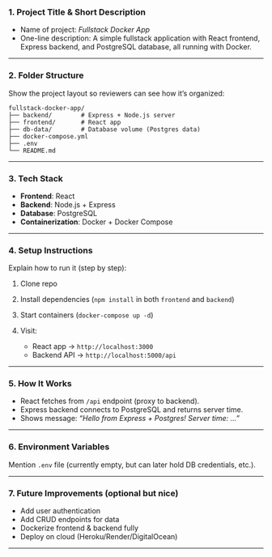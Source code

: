 ### 1. **Project Title & Short Description**

* Name of project: *Fullstack Docker App*
* One-line description: A simple fullstack application with React frontend, Express backend, and PostgreSQL database, all running with Docker.

---

### 2. **Folder Structure**

Show the project layout so reviewers can see how it’s organized:

```
fullstack-docker-app/
├── backend/        # Express + Node.js server
├── frontend/       # React app
├── db-data/        # Database volume (Postgres data)
├── docker-compose.yml
├── .env
└── README.md
```

---

### 3. **Tech Stack**

* **Frontend**: React
* **Backend**: Node.js + Express
* **Database**: PostgreSQL
* **Containerization**: Docker + Docker Compose

---

### 4. **Setup Instructions**

Explain how to run it (step by step):

1. Clone repo
2. Install dependencies (`npm install` in both `frontend` and `backend`)
3. Start containers (`docker-compose up -d`)
4. Visit:

   * React app → `http://localhost:3000`
   * Backend API → `http://localhost:5000/api`

---

### 5. **How It Works**

* React fetches from `/api` endpoint (proxy to backend).
* Express backend connects to PostgreSQL and returns server time.
* Shows message: *“Hello from Express + Postgres! Server time: …”*

---

### 6. **Environment Variables**

Mention `.env` file (currently empty, but can later hold DB credentials, etc.).

---

### 7. **Future Improvements** (optional but nice)

* Add user authentication
* Add CRUD endpoints for data
* Dockerize frontend & backend fully
* Deploy on cloud (Heroku/Render/DigitalOcean)


---